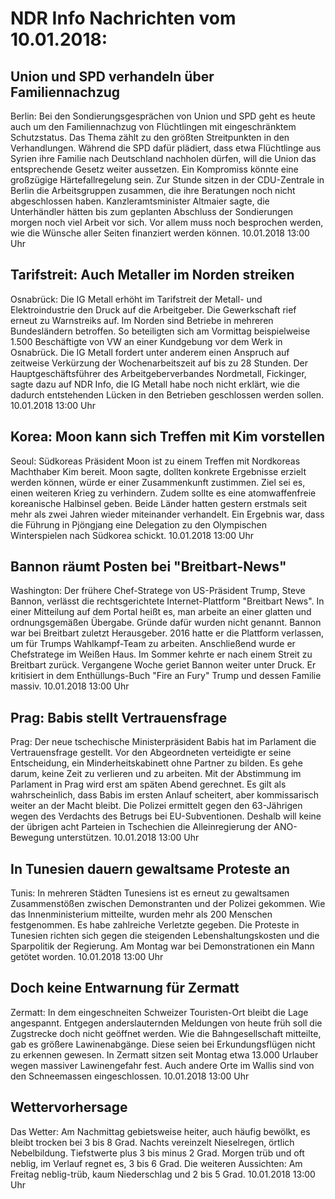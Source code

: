 # NDR Info Nachrichten vom 10.01.2018:


## Union und SPD verhandeln über Familiennachzug
Berlin: Bei den Sondierungsgesprächen von Union und SPD geht es heute auch um den Familiennachzug von Flüchtlingen mit eingeschränktem Schutzstatus. Das Thema zählt zu den größten Streitpunkten in den Verhandlungen. Während die SPD dafür plädiert, dass etwa Flüchtlinge aus Syrien ihre Familie nach Deutschland nachholen dürfen, will die Union das entsprechende Gesetz weiter aussetzen. Ein Kompromiss könnte eine großzügige Härtefallregelung sein. Zur Stunde sitzen in der CDU-Zentrale in Berlin die Arbeitsgruppen zusammen, die ihre Beratungen noch nicht abgeschlossen haben. Kanzleramtsminister Altmaier sagte, die Unterhändler hätten bis zum geplanten Abschluss der Sondierungen morgen noch viel Arbeit vor sich. Vor allem muss noch besprochen werden, wie die Wünsche aller Seiten finanziert werden können. 10.01.2018 13:00 Uhr 

## Tarifstreit: Auch Metaller im Norden streiken
Osnabrück: Die IG Metall erhöht im Tarifstreit der Metall- und Elektroindustrie den Druck auf die Arbeitgeber. Die Gewerkschaft rief erneut zu Warnstreiks auf. Im Norden sind Betriebe in mehreren Bundesländern betroffen. So beteiligten sich am Vormittag beispielweise 1.500 Beschäftigte von VW an einer Kundgebung vor dem Werk in Osnabrück. Die IG Metall fordert unter anderem einen Anspruch auf zeitweise Verkürzung der Wochenarbeitszeit auf bis zu 28 Stunden. Der Hauptgeschäftsführer des Arbeitgeberverbandes Nordmetall, Fickinger, sagte dazu auf NDR Info, die IG Metall habe noch nicht erklärt, wie die dadurch entstehenden Lücken in den Betrieben geschlossen werden sollen. 10.01.2018 13:00 Uhr 

## Korea: Moon kann sich Treffen mit Kim vorstellen
Seoul: Südkoreas Präsident Moon ist zu einem Treffen mit Nordkoreas Machthaber Kim bereit. Moon sagte, dollten konkrete Ergebnisse erzielt werden können, würde er einer Zusammenkunft zustimmen. Ziel sei es, einen weiteren Krieg zu verhindern. Zudem sollte es eine atomwaffenfreie koreanische Halbinsel geben. Beide Länder hatten gestern erstmals seit mehr als zwei Jahren wieder miteinander verhandelt. Ein Ergebnis war, dass die Führung in Pjöngjang eine Delegation zu den Olympischen Winterspielen nach Südkorea schickt. 10.01.2018 13:00 Uhr 

## Bannon räumt Posten bei "Breitbart-News"
Washington: Der frühere Chef-Stratege von US-Präsident Trump, Steve Bannon, verlässt die rechtsgerichtete Internet-Plattform "Breitbart News". In einer Mitteilung auf dem Portal heißt es, man arbeite an einer glatten und ordnungsgemäßen Übergabe. Gründe dafür wurden nicht genannt. Bannon war bei Breitbart zuletzt Herausgeber. 2016 hatte er die Plattform verlassen, um für Trumps Wahlkampf-Team zu arbeiten. Anschließend wurde er Chefstratege im Weißen Haus. Im Sommer kehrte er nach einem Streit zu Breitbart zurück. Vergangene Woche geriet Bannon weiter unter Druck. Er kritisiert in dem Enthüllungs-Buch "Fire an Fury" Trump und dessen Familie massiv. 10.01.2018 13:00 Uhr 

## Prag: Babis stellt Vertrauensfrage
Prag: Der neue tschechische Ministerpräsident Babis hat im Parlament die Vertrauensfrage gestellt. Vor den Abgeordneten verteidigte er seine Entscheidung, ein Minderheitskabinett ohne Partner zu bilden. Es gehe darum, keine Zeit zu verlieren und zu arbeiten. Mit der Abstimmung im Parlament in Prag wird erst am späten Abend gerechnet. Es gilt als wahrscheinlich, dass Babis im ersten Anlauf scheitert, aber kommissarisch weiter an der Macht bleibt. Die Polizei ermittelt gegen den 63-Jährigen wegen des Verdachts des Betrugs bei EU-Subventionen. Deshalb will keine der übrigen acht Parteien in Tschechien die Alleinregierung der ANO-Bewegung unterstützen. 10.01.2018 13:00 Uhr 

## In Tunesien dauern gewaltsame Proteste an
Tunis: In mehreren Städten Tunesiens ist es erneut zu gewaltsamen Zusammenstößen zwischen Demonstranten und der Polizei gekommen. Wie das Innenministerium mitteilte, wurden mehr als 200 Menschen festgenommen. Es habe zahlreiche Verletzte gegeben. Die Proteste in Tunesien richten sich gegen die steigenden Lebenshaltungskosten und die Sparpolitik der Regierung. Am Montag war bei Demonstrationen ein Mann getötet worden. 10.01.2018 13:00 Uhr 

## Doch keine Entwarnung für Zermatt
Zermatt: In dem eingeschneiten Schweizer Touristen-Ort bleibt die Lage angespannt. Entgegen anderslauternden Meldungen von heute früh soll die Zugstrecke doch nicht geöffnet werden. Wie die Bahngesellschaft mitteilte, gab es größere Lawinenabgänge. Diese seien bei Erkundungsflügen nicht zu erkennen gewesen. In Zermatt sitzen seit Montag etwa 13.000 Urlauber wegen massiver Lawinengefahr fest. Auch andere Orte im Wallis sind von den Schneemassen eingeschlossen. 10.01.2018 13:00 Uhr 

## Wettervorhersage
Das Wetter: Am Nachmittag gebietsweise heiter, auch häufig bewölkt, es bleibt trocken bei 3 bis 8 Grad. Nachts vereinzelt Nieselregen, örtlich Nebelbildung. Tiefstwerte plus 3 bis minus 2 Grad. Morgen trüb und oft neblig, im Verlauf regnet es, 3 bis 6 Grad. Die weiteren Aussichten: Am Freitag neblig-trüb, kaum Niederschlag und 2 bis 5 Grad. 10.01.2018 13:00 Uhr 
